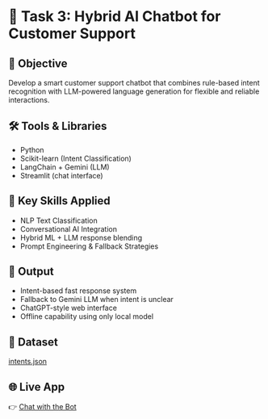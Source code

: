 # 🤖 Task 3: Hybrid AI Chatbot for Customer Support

## 🎯 Objective  
Develop a smart customer support chatbot that combines rule-based intent recognition with LLM-powered language generation for flexible and reliable interactions.

## 🛠 Tools & Libraries  
- Python  
- Scikit-learn (Intent Classification)  
- LangChain + Gemini (LLM)  
- Streamlit (chat interface)

## 🧠 Key Skills Applied  
- NLP Text Classification  
- Conversational AI Integration  
- Hybrid ML + LLM response blending  
- Prompt Engineering & Fallback Strategies

## 💬 Output  
- Intent-based fast response system  
- Fallback to Gemini LLM when intent is unclear  
- ChatGPT-style web interface  
- Offline capability using only local model

## 📂 Dataset  
[intents.json](https://github.com/Anupam1707/FUTURE_ML_03/blob/main/Intents.json)
## 🌐 Live App  
👉 [Chat with the Bot](https://anupam1707-hybridchatbot.streamlit.app/)
